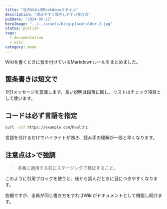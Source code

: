 ```yaml
---
title: "社内Wiki用Markdownスタイル"
description: "読みやすく保守しやすい書き方"
pubDate: "2024-05-22"
heroImage: "../../assets/blog-placeholder-2.jpg"
status: publish
tags:
  - documentation
  - wiki
category: memo
---
```


Wikiを書くときに気を付けているMarkdownルールをまとめました。

## 箇条書きは短文で

1行1メッセージを意識します。長い説明は段落に回し、リストはチェック項目として使います。

## コードは必ず言語を指定

```bash
curl -sSf https://example.com/healthz
```

言語を付けるだけでハイライトが効き、読み手の理解が一段と早くなります。

## 注意点は>で強調

> 本番に適用する前にステージングで検証すること。

このように引用ブロックを使うと、後から読んだときに目につきやすくなります。

些細ですが、全員が同じ書き方をすればWikiがドキュメントとして機能し続けます。
